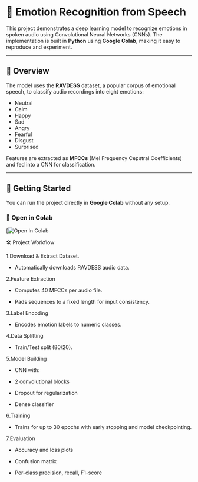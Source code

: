 # 🎤 Emotion Recognition from Speech

This project demonstrates a deep learning model to recognize emotions in spoken audio using Convolutional Neural Networks (CNNs). The implementation is built in **Python** using **Google Colab**, making it easy to reproduce and experiment.

---

## 📘 Overview

The model uses the **RAVDESS** dataset, a popular corpus of emotional speech, to classify audio recordings into eight emotions:
- Neutral
- Calm
- Happy
- Sad
- Angry
- Fearful
- Disgust
- Surprised

Features are extracted as **MFCCs** (Mel Frequency Cepstral Coefficients) and fed into a CNN for classification.

---

## 🚀 Getting Started

You can run the project directly in **Google Colab** without any setup.

### 🔗 Open in Colab
[![Open In Colab](https://colab.research.google.com/drive/1bYVjWnFHR-eaztAQdlaNx6C9lV7FVB1k?usp=sharing)

🛠️ Project Workflow

1.Download & Extract Dataset.

- Automatically downloads RAVDESS audio data.

2.Feature Extraction

- Computes 40 MFCCs per audio file.

- Pads sequences to a fixed length for input consistency.

3.Label Encoding

- Encodes emotion labels to numeric classes.

4.Data Splitting

- Train/Test split (80/20).

5.Model Building

- CNN with:

-  2 convolutional blocks

-  Dropout for regularization

- Dense classifier

6.Training

- Trains for up to 30 epochs with early stopping and model checkpointing.

7.Evaluation

- Accuracy and loss plots

- Confusion matrix

- Per-class precision, recall, F1-score
